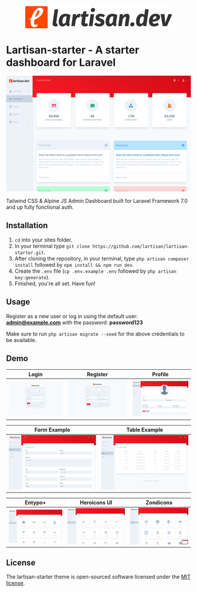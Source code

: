 <p align="center"><img src="public/img/lartisan_logo.png" width="400" height="61"></p>

# Lartisan-starter - A starter dashboard for Laravel

![Product Image](/public/img/screens/dashboard.png)

Tailwind CSS & Alpine JS Admin Dashboard built for Laravel Framework 7.0 and up fully functional auth.

## Installation

1. `cd` into your sites folder.
2. In your terminal type `git clone https://github.com/lartisan/lartisan-starter.git`.
3. After cloning the repository, in your terminal, type `php artisan composer install` followed by `npm install && npm run dev`.
4. Create the `.env` file (`cp .env.example .env` followed by `php artisan key:generate`).
5. Finished, you're all set. Have fun!

## Usage

Register as a new user or log in using the default user: **admin@example.com** with the password: **password123**

Make sure to run `php artisan migrate --seed` for the above credentials to be available.

## Demo

| Login                                                                         | Register                                                                               | Profile                                                                             |
| ----------------------------------------------------------------------------- | -------------------------------------------------------------------------------------- | ----------------------------------------------------------------------------------- |
| [![Login](/public/img/screens/login.png)](https://starter.lartisan.dev/login) | [![Register](/public/img/screens/register.png)](https://starter.lartisan.dev/register) | [![Profile](/public/img/screens/profile.png)](https://starter.lartisan.dev/profile) |

| Form Example                                                                 | Table Example                                                                     |
| ---------------------------------------------------------------------------- | --------------------------------------------------------------------------------- |
| [![Login](/public/img/screens/form.png)](https://starter.lartisan.dev/forms) | [![Register](/public/img/screens/table.png)](https://starter.lartisan.dev/tables) |

| Entypo+                                                                                 | Heroicons UI                                                                                 | Zondicons                                                                                 |
| --------------------------------------------------------------------------------------- | -------------------------------------------------------------------------------------------- | ----------------------------------------------------------------------------------------- |
| [![Entypo+](/public/img/screens/entypo.png)](https://starter.lartisan.dev/entypo-icons) | [![Heroicons UI](/public/img/screens/heroicons.png)](https://starter.lartisan.dev/heroicons) | [![Zondicons](/public/img/screens/zondicons.png)](https://starter.lartisan.dev/zondicons) |

## License

The lartisan-starter theme is open-sourced software licensed under the [MIT license](https://opensource.org/licenses/MIT).
